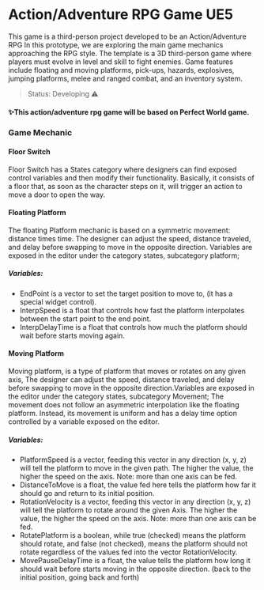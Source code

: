 # Action/Adventure RPG Game UE5
This game is a third-person project developed to be an Action/Adventure RPG
In this prototype, we are exploring the main game mechanics approaching the RPG style.
The template is a 3D third-person game where players must evolve in level and skill to fight enemies. Game features include floating and moving platforms, pick-ups, hazards, explosives, jumping platforms, melee and ranged combat, and an inventory system.

>Status: Developing ⚠️

#### ✨This action/adventure rpg game will be based on Perfect World game.

### Game Mechanic

#### Floor Switch

Floor Switch has a States category where designers can find exposed control variables and then modify their functionality.
Basically, it consists of a floor that, as soon as the character steps on it, will trigger an action to move a door to open the way.

#### Floating Platform

The floating Platform mechanic is based on a symmetric movement: distance times time. The designer can adjust the speed, distance traveled, and delay before swapping to move in the opposite direction.
Variables are exposed in the editor under the category states, subcategory platform;
##### Variables:
+ EndPoint is a vector to set the target position to move to, (it has a special widget control).
+ InterpSpeed is a float that controls how fast the platform interpolates between the start point to the end point.
+ InterpDelayTime is a float that controls how much the platform should wait before starts moving again.

#### Moving Platform

Moving platform, is a type of platform that moves or rotates on any given axis, The designer can adjust the speed, distance traveled, and delay before swapping to move in the opposite direction.Variables are exposed in the editor under the category states, subcategory Movement; The movement does not follow an asymmetric interpolation like the floating platform. Instead, its movement is uniform and has a delay time option controlled by a variable exposed on the editor.
##### Variables:

+ PlatformSpeed is a vector, feeding this vector in any direction (x, y, z) will tell the platform to move in the given path. The higher the value, the higher the speed on the axis. Note: more than one axis can be fed.
+ DistanceToMove is a float, the value fed here tells the platform how far it should go and return to its initial position.
+ RotationVelocity is a vector, feeding this vector in any direction (x, y, z) will tell the platform to rotate around the given Axis. The higher the value, the higher the speed on the axis. Note: more than one axis can be fed.
+ RotatePlatform is a boolean, while true (checked) means the platform should rotate, and false (not checked), means the platform should not rotate regardless of the values fed into the vector RotationVelocity.
+ MovePauseDelayTime is a float, the value tells the platform how long it should wait before starts moving in the opposite direction. (back to the initial position, going back and forth)
